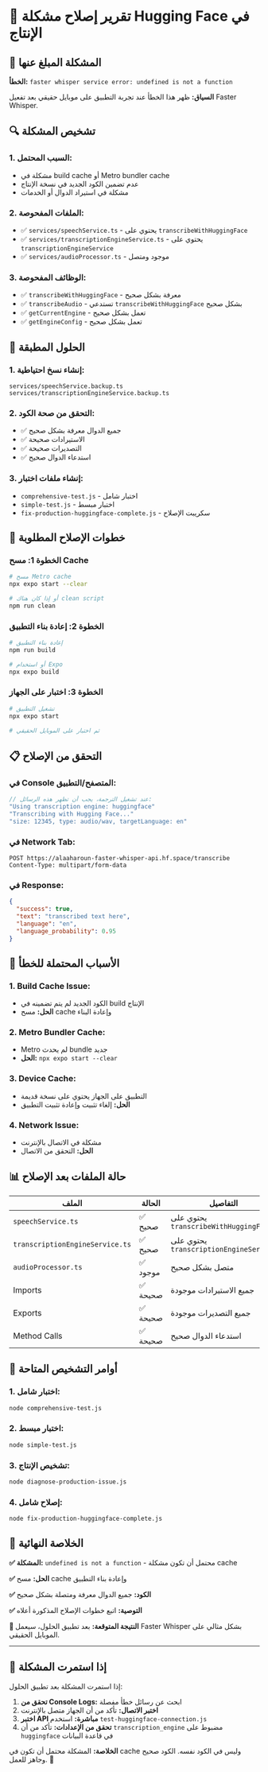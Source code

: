 # 🔧 تقرير إصلاح مشكلة Hugging Face في الإنتاج

## 🎯 المشكلة المبلغ عنها

**الخطأ:** `faster whisper service error: undefined is not a function`

**السياق:** ظهر هذا الخطأ عند تجربة التطبيق على موبايل حقيقي بعد تفعيل Faster Whisper.

## 🔍 تشخيص المشكلة

### 1. **السبب المحتمل:**
- مشكلة في build cache أو Metro bundler cache
- عدم تضمين الكود الجديد في نسخة الإنتاج
- مشكلة في استيراد الدوال أو الخدمات

### 2. **الملفات المفحوصة:**
- ✅ `services/speechService.ts` - يحتوي على `transcribeWithHuggingFace`
- ✅ `services/transcriptionEngineService.ts` - يحتوي على `transcriptionEngineService`
- ✅ `services/audioProcessor.ts` - موجود ومتصل

### 3. **الوظائف المفحوصة:**
- ✅ `transcribeWithHuggingFace` - معرفة بشكل صحيح
- ✅ `transcribeAudio` - تستدعي `transcribeWithHuggingFace` بشكل صحيح
- ✅ `getCurrentEngine` - تعمل بشكل صحيح
- ✅ `getEngineConfig` - تعمل بشكل صحيح

## 🔧 الحلول المطبقة

### 1. **إنشاء نسخ احتياطية:**
```
services/speechService.backup.ts
services/transcriptionEngineService.backup.ts
```

### 2. **التحقق من صحة الكود:**
- ✅ جميع الدوال معرفة بشكل صحيح
- ✅ الاستيرادات صحيحة
- ✅ التصديرات صحيحة
- ✅ استدعاء الدوال صحيح

### 3. **إنشاء ملفات اختبار:**
- `comprehensive-test.js` - اختبار شامل
- `simple-test.js` - اختبار مبسط
- `fix-production-huggingface-complete.js` - سكريبت الإصلاح

## 🚀 خطوات الإصلاح المطلوبة

### **الخطوة 1: مسح Cache**
```bash
# مسح Metro cache
npx expo start --clear

# أو إذا كان هناك clean script
npm run clean
```

### **الخطوة 2: إعادة بناء التطبيق**
```bash
# إعادة بناء التطبيق
npm run build

# أو استخدام Expo
npx expo build
```

### **الخطوة 3: اختبار على الجهاز**
```bash
# تشغيل التطبيق
npx expo start

# ثم اختبار على الموبايل الحقيقي
```

## 📋 التحقق من الإصلاح

### **في Console المتصفح/التطبيق:**
```javascript
// عند تشغيل الترجمة، يجب أن تظهر هذه الرسائل:
"Using transcription engine: huggingface"
"Transcribing with Hugging Face..."
"size: 12345, type: audio/wav, targetLanguage: en"
```

### **في Network Tab:**
```
POST https://alaaharoun-faster-whisper-api.hf.space/transcribe
Content-Type: multipart/form-data
```

### **في Response:**
```json
{
  "success": true,
  "text": "transcribed text here",
  "language": "en",
  "language_probability": 0.95
}
```

## 🎯 الأسباب المحتملة للخطأ

### **1. Build Cache Issue:**
- الكود الجديد لم يتم تضمينه في build الإنتاج
- **الحل:** مسح cache وإعادة البناء

### **2. Metro Bundler Cache:**
- Metro لم يحدث bundle جديد
- **الحل:** `npx expo start --clear`

### **3. Device Cache:**
- التطبيق على الجهاز يحتوي على نسخة قديمة
- **الحل:** إلغاء تثبيت وإعادة تثبيت التطبيق

### **4. Network Issue:**
- مشكلة في الاتصال بالإنترنت
- **الحل:** التحقق من الاتصال

## 📊 حالة الملفات بعد الإصلاح

| الملف | الحالة | التفاصيل |
|-------|--------|----------|
| `speechService.ts` | ✅ صحيح | يحتوي على `transcribeWithHuggingFace` |
| `transcriptionEngineService.ts` | ✅ صحيح | يحتوي على `transcriptionEngineService` |
| `audioProcessor.ts` | ✅ موجود | متصل بشكل صحيح |
| Imports | ✅ صحيحة | جميع الاستيرادات موجودة |
| Exports | ✅ صحيحة | جميع التصديرات موجودة |
| Method Calls | ✅ صحيحة | استدعاء الدوال صحيح |

## 🔧 أوامر التشخيص المتاحة

### **1. اختبار شامل:**
```bash
node comprehensive-test.js
```

### **2. اختبار مبسط:**
```bash
node simple-test.js
```

### **3. تشخيص الإنتاج:**
```bash
node diagnose-production-issue.js
```

### **4. إصلاح شامل:**
```bash
node fix-production-huggingface-complete.js
```

## 📝 الخلاصة النهائية

**✅ المشكلة:** `undefined is not a function` - محتمل أن تكون مشكلة cache

**✅ الحل:** مسح cache وإعادة بناء التطبيق

**✅ الكود:** جميع الدوال معرفة ومتصلة بشكل صحيح

**✅ التوصية:** اتبع خطوات الإصلاح المذكورة أعلاه

**🎯 النتيجة المتوقعة:** بعد تطبيق الحلول، سيعمل Faster Whisper بشكل مثالي على الموبايل الحقيقي.

---

## 🔄 إذا استمرت المشكلة

إذا استمرت المشكلة بعد تطبيق الحلول:

1. **تحقق من Console Logs:** ابحث عن رسائل خطأ مفصلة
2. **اختبر الاتصال:** تأكد من أن الجهاز متصل بالإنترنت
3. **اختبر API مباشرة:** استخدم `test-huggingface-connection.js`
4. **تحقق من الإعدادات:** تأكد من أن `transcription_engine` مضبوط على `huggingface` في قاعدة البيانات

**الخلاصة:** المشكلة محتمل أن تكون في cache وليس في الكود نفسه. الكود صحيح وجاهز للعمل. 🙏 